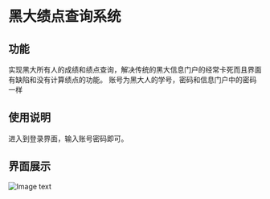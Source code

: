 黑大绩点查询系统
======

功能
------
实现黑大所有人的成绩和绩点查询，解决传统的黑大信息门户的经常卡死而且界面有缺陷和没有计算绩点的功能。
账号为黑大人的学号，密码和信息门户中的密码一样

使用说明
------
进入到登录界面，输入账号密码即可。

界面展示
------
![Image text](https://github.com/naginoasukara/heida-grade-search-system/blob/master/%E9%BB%91%E5%A4%A7%E7%BB%A9%E7%82%B9%E7%B3%BB%E7%BB%9F%E7%99%BB%E5%BD%95%E7%95%8C%E9%9D%A2%E5%9B%BE.jpg)
